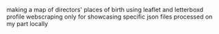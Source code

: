 making a map of directors' places of birth using leaflet and letterboxd profile webscraping
only for showcasing specific json files processed on my part locally
